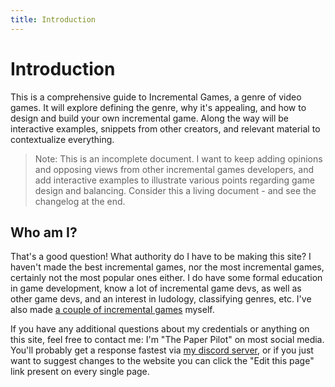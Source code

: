 ```yaml
---
title: Introduction
---
```

# Introduction

This is a comprehensive guide to Incremental Games, a genre of video games. It will explore defining the genre, why it's appealing, and how to design and build your own incremental game. Along the way will be interactive examples, snippets from other creators, and relevant material to contextualize everything.

> Note: This is an incomplete document. I want to keep adding opinions and opposing views from other incremental games developers, and add interactive examples to illustrate various points regarding game design and balancing. Consider this a living document - and see the changelog at the end.

## Who am I?

That's a good question! What authority do I have to be making this site? I haven't made the best incremental games, nor the most incremental games, certainly not the most popular ones either. I do have some formal education in game development, know a lot of incremental game devs, as well as other game devs, and an interest in ludology, classifying genres, etc. I've also made [a couple of incremental games](https://thepaperpilot.org) myself.

If you have any additional questions about my credentials or anything on this site, feel free to contact me: I'm "The Paper Pilot" on most social media. You'll probably get a response fastest via [my discord server](https://discord.gg/F3xveHV), or if you just want to suggest changes to the website you can click the "Edit this page" link present on every single page.
